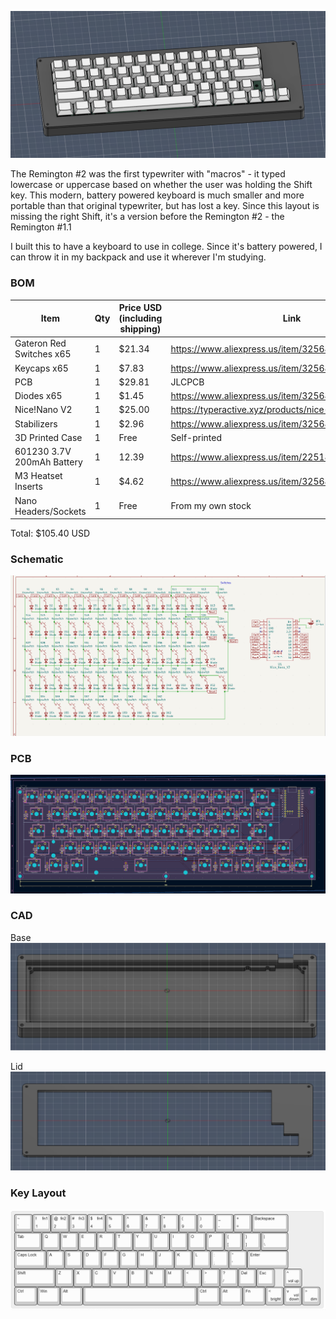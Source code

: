 ![Keyboard Render](Assets/render-1.png)

The Remington #2 was the first typewriter with "macros" - it typed lowercase or uppercase based on whether the user was holding the Shift key. This modern, battery powered keyboard is much smaller and more portable than that original typewriter, but has lost a key. Since this layout is missing the right Shift, it's a version before the Remington #2 - the Remington #1.1

I built this to have a keyboard to use in college. Since it's battery powered, I can throw it in my backpack and use it wherever I'm studying.


### BOM

| Item                    | Qty | Price USD (including shipping) | Link                                                                 |
|-------------------------|-----|-------------------------------|----------------------------------------------------------------------|
| Gateron Red Switches x65 | 1   | $21.34                       | https://www.aliexpress.us/item/3256805364014141.html       |
| Keycaps x65             | 1   | $7.83                         | https://www.aliexpress.us/item/3256807958489968.html        |
| PCB                     | 1   | $29.81                        | JLCPCB                                                              |
| Diodes x65              | 1   | $1.45                         | https://www.aliexpress.us/item/3256803242364455.html        |
| Nice!Nano V2            | 1   | $25.00                        | https://typeractive.xyz/products/nice-nano                  |
| Stabilizers             | 1   | $2.96                         | https://www.aliexpress.us/item/3256802930868859.html        |
| 3D Printed Case         | 1   | Free                          | Self-printed                                                        |
| 601230 3.7V 200mAh Battery | 1 | 12.39                        | https://www.aliexpress.us/item/2251832650224851.html        |
| M3 Heatset Inserts      | 1   | $4.62                         | https://www.aliexpress.us/item/3256804442999990.html        |
| Nano Headers/Sockets    | 1   | Free                          | From my own stock                                           |                     
Total: $105.40 USD

### Schematic
![Final_Schematic_V5](Assets/Final_Schematic_V5.png)

### PCB
![Final_PCB_V5](Assets/Final_PCB_V5.png)

### CAD
Base
![Base_CAD](Assets/Base_CAD.png)

Lid
![Lid_CAD](Assets/Lid_CAD.png)

### Key Layout
![Key layout](Assets/ANSI_layout.png)
